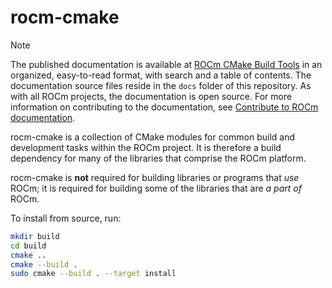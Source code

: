 # rocm-cmake

> [!NOTE]
> The published documentation is available at [ROCm CMake Build Tools](https://rocm.docs.amd.com/projects/ROCmCMakeBuildTools/en/latest/index.html) in an organized, easy-to-read format, with search and a table of contents. The documentation source files reside in the `docs` folder of this repository. As with all ROCm projects, the documentation is open source. For more information on contributing to the documentation, see [Contribute to ROCm documentation](https://rocm.docs.amd.com/en/latest/contribute/contributing.html).

rocm-cmake is a collection of CMake modules for common build and development
tasks within the ROCm project. It is therefore a build dependency for many of
the libraries that comprise the ROCm platform.

rocm-cmake is **not** required for building libraries or programs that _use_ ROCm;
it is required for building some of the libraries that are _a part of_ ROCm.

To install from source, run:

```bash
mkdir build
cd build
cmake ..
cmake --build .
sudo cmake --build . --target install
```
